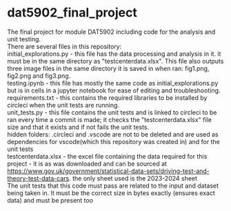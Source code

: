 # dat5902_final_project
The final project for module DAT5902 including code for the analysis and unit testing.   
There are several files in this repository:   
initial_explorations.py - this file has the data processing and analysis in it. it must be in the same directory as "testcenterdata.xlsx". This file also outputs three image files in the same directory it is saved in when ran: fig1.png, fig2.png and fig3.png.   
testing.ipynb - this file has mostly the same code as initial_explorations.py but is in cells in a jupyter notebook for ease of editing and troubleshooting.  
requirements.txt - this contains the required libraries to be installed by circleci when the unit tests are running.    
unit_tests.py - this file contains the unit tests and is linked to circleci to be ran every time a commit is made; it checks the "testcenterdata.xlsx" file size and that it exists and if not fails the unit tests.   
hidden folders: .circleci and .vscode are not to be deleted and are used as dependencies for vscode(which this repository was created in) and for the unit tests  
testcenterdata.xlsx - the excel file containing the data required for this project - it is as was downloaded and can be sourced at https://www.gov.uk/government/statistical-data-sets/driving-test-and-theory-test-data-cars. the only sheet used is the 2023-2024 sheet  
The unit tests that this code must pass are related to the input and dataset being taken in. It must be the correct size in bytes exactly (ensures exact data) and must be present too